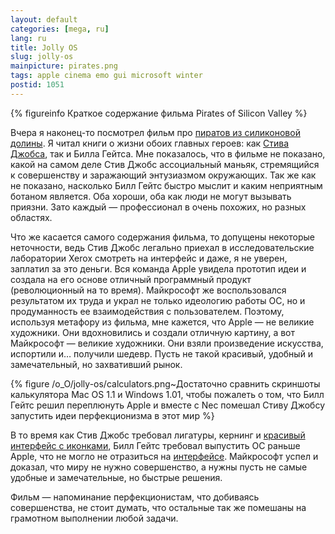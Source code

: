 ```yaml
---
layout: default
categories: [mega, ru]
lang: ru
title: Jolly OS
slug: jolly-os
mainpicture: pirates.png
tags: apple cinema emo gui microsoft winter 
postid: 1051
---
```




{% figureinfo Краткое содержание фильма Pirates of Silicon Valley %}


Вчера я наконец-то посмотрел фильм про <a href="http://www.imdb.com/title/tt0168122/">пиратов из силиконовой долины</a>. Я читал книги о жизни обоих главных героев: как <a href="/mega/alan-jobs/">Стива Джобса</a>, так и Билла Гейтса. Мне показалось, что в фильме не показано, какой на самом деле Стив Джобс ассоциальный маньяк, стремящийся к совершенству и заражающий энтузиазмом окружающих. Так же как не показано, насколько Билл Гейтс быстро мыслит и каким неприятным ботаном является. Оба хороши, оба как люди не могут вызывать приязни. Зато каждый — профессионал в очень похожих, но разных областях.
<!--more-->
Что же касается самого содержания фильма, то допущены некоторые неточности, ведь Стив Джобс легально приехал в исследовательские лаборатории Xerox смотреть на интерфейс и даже, я не уверен, заплатил за это деньги. Вся команда Apple увидела прототип идеи и создала на его основе отличный программный продукт (революционный на то время). Майкрософт же воспользовался результатом их труда и украл не только идеологию работы ОС, но и продуманность ее взаимодействия с пользователем. Поэтому, используя метафору из фильма, мне кажется, что Apple — не великие художники. Они вдохновились и создали отличную картину, а вот Майкрософт — великие художники. Они взяли произведение искусства, испортили и… получили шедевр. Пусть не такой красивый, удобный и замечательный, но захвативший рынок.



{% figure /o_O/jolly-os/calculators.png~Достаточно сравнить скриншоты калькулятора Mac OS 1.1 и Windows 1.01, чтобы пожалеть о том, что Билл Гейтс решил переплюнуть Apple и вместе с Nec помешал Стиву Джобсу запустить идеи перфекционизма в этот мир %}



В то время как Стив Джобс требовал лигатуры, кернинг и <a href="http://www.guidebookgallery.org/screenshots/macos11">красивый интерфейс с иконками</a>, Билл Гейтс требовал выпустить ОС раньше Apple, что не могло не отразиться на <a href="http://www.guidebookgallery.org/screenshots/win101">интерфейсе</a>. Майкрософт успел и доказал, что миру не нужно совершенство, а нужны пусть не самые удобные и замечательные, но быстрые решения.

Фильм — напоминание перфекционистам, что добиваясь совершенства, не стоит думать, что остальные так же помешаны на грамотном выполнении любой задачи. 
